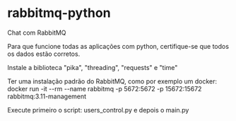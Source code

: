 # rabbitmq-python
Chat com RabbitMQ

Para que funcione todas as aplicações com python, certifique-se que todos os dados estão corretos.

Instale a biblioteca "pika", "threading", "requests" e "time" 

Ter uma instalação padrão do RabbitMQ, como por exemplo um docker:
 docker run -it --rm --name rabbitmq -p 5672:5672 -p 15672:15672 rabbitmq:3.11-management

Execute primeiro o script: users_control.py e depois o main.py
